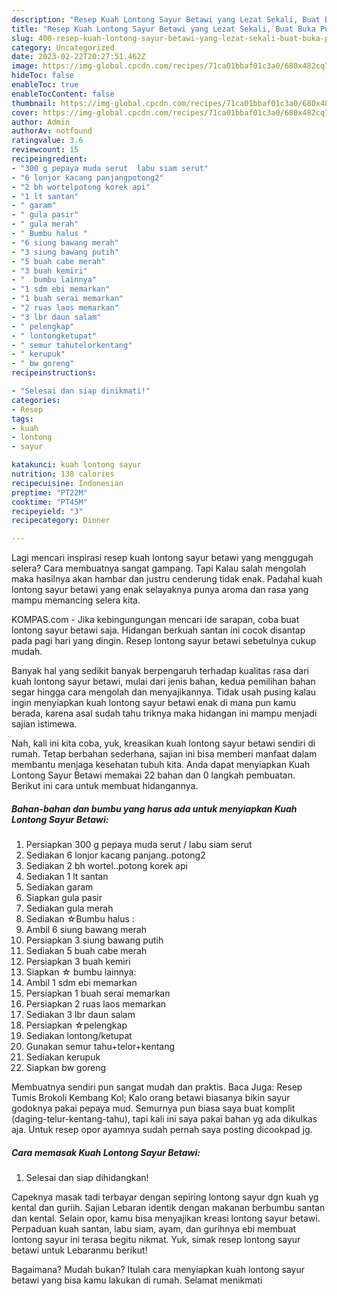 ```yaml
---
description: "Resep Kuah Lontong Sayur Betawi yang Lezat Sekali, Buat Buka Puasa}"
title: "Resep Kuah Lontong Sayur Betawi yang Lezat Sekali, Buat Buka Puasa}"
slug: 400-resep-kuah-lontong-sayur-betawi-yang-lezat-sekali-buat-buka-puasa
category: Uncategorized
date: 2023-02-22T20:27:51.462Z
image: https://img-global.cpcdn.com/recipes/71ca01bbaf01c3a0/680x482cq70/kuah-lontong-sayur-betawi-foto-resep-utama.jpg
hideToc: false
enableToc: true
enableTocContent: false
thumbnail: https://img-global.cpcdn.com/recipes/71ca01bbaf01c3a0/680x482cq70/kuah-lontong-sayur-betawi-foto-resep-utama.jpg
cover: https://img-global.cpcdn.com/recipes/71ca01bbaf01c3a0/680x482cq70/kuah-lontong-sayur-betawi-foto-resep-utama.jpg
author: Admin
authorAv: notfound
ratingvalue: 3.6
reviewcount: 15
recipeingredient:
- "300 g pepaya muda serut  labu siam serut"
- "6 lonjor kacang panjangpotong2"
- "2 bh wortelpotong korek api"
- "1 lt santan"
- " garam"
- " gula pasir"
- " gula merah"
- " Bumbu halus "
- "6 siung bawang merah"
- "3 siung bawang putih"
- "5 buah cabe merah"
- "3 buah kemiri"
- "  bumbu lainnya"
- "1 sdm ebi memarkan"
- "1 buah serai memarkan"
- "2 ruas laos memarkan"
- "3 lbr daun salam"
- " pelengkap"
- " lontongketupat"
- " semur tahutelorkentang"
- " kerupuk"
- " bw goreng"
recipeinstructions:

- "Selesai dan siap dinikmati!"
categories:
- Resep
tags:
- kuah
- lontong
- sayur

katakunci: kuah lontong sayur 
nutrition: 138 calories
recipecuisine: Indonesian
preptime: "PT22M"
cooktime: "PT45M"
recipeyield: "3"
recipecategory: Dinner

---
```



Lagi mencari inspirasi resep kuah lontong sayur betawi yang menggugah selera? Cara membuatnya sangat gampang. Tapi Kalau salah mengolah maka hasilnya akan hambar dan justru cenderung tidak enak. Padahal kuah lontong sayur betawi yang enak selayaknya punya aroma dan rasa yang mampu memancing selera kita.


KOMPAS.com - Jika kebingungungan mencari ide sarapan, coba buat lontong sayur betawi saja. Hidangan berkuah santan ini cocok disantap pada pagi hari yang dingin. Resep lontong sayur betawi sebetulnya cukup mudah.

Banyak hal yang sedikit banyak berpengaruh terhadap kualitas rasa dari kuah lontong sayur betawi, mulai dari jenis bahan, kedua pemilihan bahan segar hingga cara mengolah dan menyajikannya. Tidak usah pusing kalau ingin menyiapkan kuah lontong sayur betawi enak di mana pun kamu berada, karena asal sudah tahu triknya maka hidangan ini mampu menjadi sajian istimewa.


Nah, kali ini kita coba, yuk, kreasikan kuah lontong sayur betawi sendiri di rumah. Tetap berbahan sederhana, sajian ini bisa memberi manfaat dalam membantu menjaga kesehatan tubuh kita. Anda dapat menyiapkan Kuah Lontong Sayur Betawi memakai 22 bahan dan 0 langkah pembuatan. Berikut ini cara untuk membuat hidangannya.

<!--inarticleads1-->

##### Bahan-bahan dan bumbu yang harus ada untuk menyiapkan Kuah Lontong Sayur Betawi:

1. Persiapkan 300 g pepaya muda serut / labu siam serut
1. Sediakan 6 lonjor kacang panjang..potong2
1. Sediakan 2 bh wortel..potong korek api
1. Sediakan 1 lt santan
1. Sediakan  garam
1. Siapkan  gula pasir
1. Sediakan  gula merah
1. Sediakan  ☆Bumbu halus :
1. Ambil 6 siung bawang merah
1. Persiapkan 3 siung bawang putih
1. Sediakan 5 buah cabe merah
1. Persiapkan 3 buah kemiri
1. Siapkan  ☆ bumbu lainnya:
1. Ambil 1 sdm ebi memarkan
1. Persiapkan 1 buah serai memarkan
1. Persiapkan 2 ruas laos memarkan
1. Sediakan 3 lbr daun salam
1. Persiapkan  ☆pelengkap
1. Sediakan  lontong/ketupat
1. Gunakan  semur tahu+telor+kentang
1. Sediakan  kerupuk
1. Siapkan  bw goreng


Membuatnya sendiri pun sangat mudah dan praktis. Baca Juga: Resep Tumis Brokoli Kembang Kol; Kalo orang betawi biasanya bikin sayur godoknya pakai pepaya mud. Semurnya pun biasa saya buat komplit (daging-telur-kentang-tahu), tapi kali ini saya pakai bahan yg ada dikulkas aja. Untuk resep opor ayamnya sudah pernah saya posting dicookpad jg. 

<!--inarticleads2-->

##### Cara memasak Kuah Lontong Sayur Betawi:


1. Selesai dan siap dihidangkan!

Capeknya masak tadi terbayar dengan sepiring lontong sayur dgn kuah yg kental dan guriih. Sajian Lebaran identik dengan makanan berbumbu santan dan kental. Selain opor, kamu bisa menyajikan kreasi lontong sayur betawi. Perpaduan kuah santan, labu siam, ayam, dan gurihnya ebi membuat lontong sayur ini terasa begitu nikmat. Yuk, simak resep lontong sayur betawi untuk Lebaranmu berikut! 

Bagaimana? Mudah bukan? Itulah cara menyiapkan kuah lontong sayur betawi yang bisa kamu lakukan di rumah. Selamat menikmati
